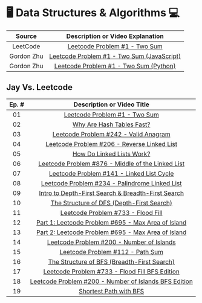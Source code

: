 # 🖥️ Data Structures & Algorithms 💻

|   Source   |                             Description or Video Explanation                              |
| :--------: | :---------------------------------------------------------------------------------------: |
|  LeetCode  |    [Leetcode Problem #1 - Two Sum](https://leetcode.com/problems/two-sum/description)     |
| Gordon Zhu | [Leetcode Problem #1 - Two Sum (JavaScript)](https://www.youtube.com/watch?v=isGKzmwDREg) |
| Gordon Zhu |   [Leetcode Problem #1 - Two Sum (Python)](https://www.youtube.com/watch?v=54yUPn3M0ds)   |

## Jay Vs. Leetcode

| Ep. # |                                                  Description or Video Title                                                   |
| :---: | :---------------------------------------------------------------------------------------------------------------------------: |
|  01   |                        [Leetcode Problem #1 - Two Sum](https://www.commonsensedev.com/jay-vs-leetcode)                        |
|  02   |                 [Why Are Hash Tables Fast?](https://www.commonsensedev.com/jay-vs-leetcode/hash-table-basics)                 |
|  03   |             [Leetcode Problem #242 - Valid Anagram](https://www.commonsensedev.com/jay-vs-leetcode/valid-anagram)             |
|  04   |       [Leetcode Problem #206 - Reverse Linked List](https://www.commonsensedev.com/jay-vs-leetcode/reverse-linked-list)       |
|  05   |                [How Do Linked Lists Work?](https://www.commonsensedev.com/jay-vs-leetcode/linked-list-basics)                 |
|  06   | [Leetcode Problem #876 - Middle of the Linked List](https://www.commonsensedev.com/jay-vs-leetcode/middle-of-the-linked-list) |
|  07   |         [Leetcode Problem #141 - Linked List Cycle](https://www.commonsensedev.com/jay-vs-leetcode/linked-list-cycle)         |
|  08   |    [Leetcode Problem #234 - Palindrome Linked List](https://www.commonsensedev.com/jay-vs-leetcode/palindrome-linked-list)    |
|  09   |     [Intro to Depth-First Search & Breadth-First Search](https://www.commonsensedev.com/jay-vs-leetcode/intro-to-dfs-bfs)     |
|  10   |           [The Structure of DFS (Depth-First Search)](https://www.commonsensedev.com/jay-vs-leetcode/dfs-structure)           |
|  11   |                [Leetcode Problem #733 - Flood Fill](https://www.commonsensedev.com/jay-vs-leetcode/flood-fill)                |
|  12   |                 [Part 1: Leetcode Problem #695 - Max Area of Island](https://vimeo.com/1000919240/b34857879c)                 |
|  13   |                 [Part 2: Leetcode Problem #695 - Max Area of Island](https://vimeo.com/1003327830/af266b8901)                 |
|  14   |                     [Leetcode Problem #200 - Number of Islands](https://vimeo.com/1006050478/a09f6cd13c)                      |
|  15   |                  [Leetcode Problem #112 - Path Sum](https://www.commonsensedev.com/jay-vs-leetcode/path-sum)                  |
|  16   |      [The Structure of BFS (Breadth-First Search)](https://www.commonsensedev.com/jay-vs-leetcode/the-structure-of-bfs)       |
|  17   |        [Leetcode Problem #733 - Flood Fill BFS Edition](https://www.commonsensedev.com/jay-vs-leetcode/flood-fill-bfs)        |
|  18   | [Leetcode Problem #200 - Number of Islands BFS Edition](https://www.commonsensedev.com/jay-vs-leetcode/number-of-islands-bfs) |
|  19   |                  [Shortest Path with BFS](https://www.commonsensedev.com/jay-vs-leetcode/shortest-path-bfs)                   |
